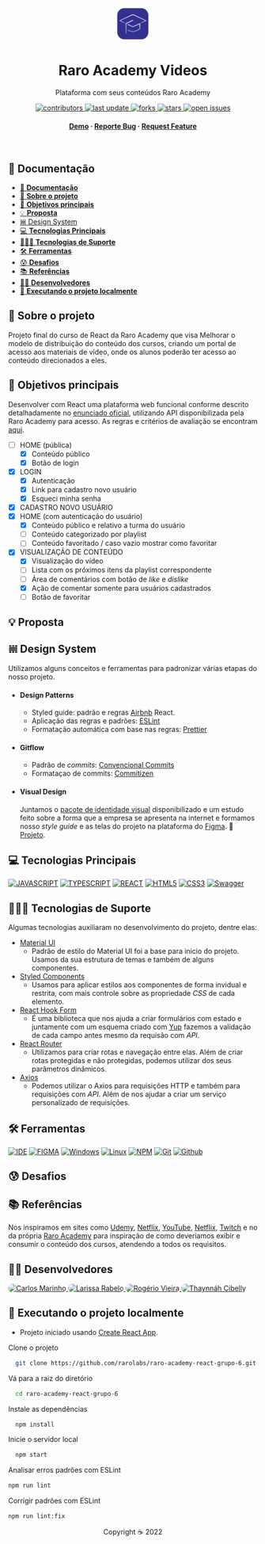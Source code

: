 <div align="center">

  <img src=".github/logo.png" alt="logo" width="70" height="auto" />
  <h1>Raro Academy Videos</h1>

  <p>
    Plataforma com seus conteúdos Raro Academy
  </p>

<!-- Badges -->
<p>
  <a href="https://github.com/rarolabs/raro-academy-react-grupo-6/graphs/contributors">
    <img src="https://img.shields.io/github/contributors/laripeanuts/raro-academy-videos" alt="contributors" />
  </a>
  <a href="">
    <img src="https://img.shields.io/github/last-commit/laripeanuts/raro-academy-videos" alt="last update" />
  </a>
  <a href="https://github.com/rarolabs/raro-academy-react-grupo-6/network/members">
    <img src="https://img.shields.io/github/forks/laripeanuts/raro-academy-videos" alt="forks" />
  </a>
  <a href="https://github.com/rarolabs/raro-academy-react-grupo-6/stargazers">
    <img src="https://img.shields.io/github/stars/laripeanuts/raro-academy-videos" alt="stars" />
  </a>
  <a href="https://github.com/rarolabs/raro-academy-react-grupo-6/issues/">
    <img src="https://img.shields.io/github/issues/laripeanuts/raro-academy-videos" alt="open issues" />
  </a>
</p>

<h4>
    <a href="#">Demo</a>
  <span> · </span>
    <a href="https://github.com/rarolabs/raro-academy-react-grupo-6/issues/">Reporte Bug</a>
  <span> · </span>
    <a href="https://github.com/rarolabs/raro-academy-react-grupo-6/issues/">Request Feature</a>
  </h4>
</div>

<br />

<!-- Table of Contents -->

## 📔 **Documentação**

- [📔 **Documentação**](#-documentação)
- [🌟 **Sobre o projeto**](#-sobre-o-projeto)
- [🎯 **Objetivos principais**](#-objetivos-principais)
- [💡 **Proposta**](#-proposta)
- [𝌾 Design System](#-design-system)
- [💻 **Tecnologias Principais**](#-tecnologias-principais)
- [💁🏽‍♀️ **Tecnologias de Suporte**](#️-tecnologias-de-suporte)
- [🛠️ **Ferramentas**](#️-ferramentas)
- [😰 **Desafios**](#-desafios)
- [📚 **Referências**](#-referências)
- [🤼‍♂️ **Desenvolvedores**](#️-desenvolvedores)
- [🤖 **Executando o projeto localmente**](#-executando-o-projeto-localmente)

<!-- About the Project -->

## 🌟 **Sobre o projeto**

Projeto final do curso de React da Raro Academy que visa Melhorar o modelo de distribuição do conteúdo dos cursos, criando um portal de acesso aos materiais de vídeo, onde os alunos poderão ter acesso ao conteúdo direcionados a eles.

## 🎯 **Objetivos principais**

Desenvolver com React uma plataforma web funcional conforme descrito detalhadamente no [enunciado oficial](./.github/raro_enunciado.md), utilizando API disponibilizada pela Raro Academy para acesso. As regras e critérios de avaliação se encontram [aqui](./.github/raro_regras.md).

- [ ] HOME (pública)
  - [x] Conteúdo público
  - [x] Botão de login
- [x] LOGIN
  - [x] Autenticação
  - [x] Link para cadastro novo usuário
  - [x] Esqueci minha senha
- [x] CADASTRO NOVO USUÁRIO
- [x] HOME (com autenticação do usuário)
  - [x] Conteúdo público e relativo a turma do usuário
  - [ ] Conteúdo categorizado por playlist
  - [ ] Conteúdo favoritado / caso vazio mostrar como favoritar
- [x] VISUALIZAÇÃO DE CONTEÚDO
  - [x] Visualização do vídeo
  - [ ] Lista com os próximos itens da playlist correspondente
  - [ ] Área de comentários com botão de _like_ e _dislike_
  - [x] Ação de comentar somente para usuários cadastrados
  - [ ] Botão de favoritar

<!--
## 🥳 App
<p align="left">
  <img src="" alt="start" width="250">

</p>

> the app states -->

## 💡 **Proposta**

<!-- TODO -->

## 𝌾 Design System

Utilizamos alguns conceitos e ferramentas para padronizar várias etapas do nosso projeto.

- #### **Design Patterns**

  - Styled guide: padrão e regras [Airbnb](https://github.com/airbnb/javascript/tree/master/react) React.
  - Aplicação das regras e padrões: [ESLint](https://eslint.org)
  - Formatação automática com base nas regras: [Prettier](https://prettier.io/)

- #### **Gitflow**

  - Padrão de _commits_: [Convencional Commits](https://conventionalcommits.org/)
  - Formataçao de commits: [Commitizen](https://commitizen-tools.github.io/commitizen/)

- #### **Visual Design**

  Juntamos o [pacote de identidade visual](https://drive.google.com/drive/folders/1rDGwAET7yZ1oBXrYe5Ru-p0h_tU6w5Ds) disponibilizado e um estudo feito sobre a forma que a empresa se apresenta na internet e formamos nosso _style guide_ e as telas do projeto na plataforma do [Figma](https://www.figma.com/). 🔗 [Projeto](https://www.figma.com/file/rPQ9yleOpcl9V2SIyUlSQ3/Telas?node-id=3%3A2).

## 💻 **Tecnologias Principais**

[![JAVASCRIPT](https://img.shields.io/badge/JavaScript-F7DF1E?style=for-the-badge&logo=javascript&logoColor=white)](https://developer.mozilla.org/pt-BR/docs/Web/JavaScript)
[![TYPESCRIPT](https://img.shields.io/badge/TypeScript-007ACC?style=for-the-badge&logo=typescript&logoColor=white)](https://www.typescriptlang.org/)
[![REACT](https://img.shields.io/badge/React-61DAFB?style=for-the-badge&logo=react&logoColor=white)](https://https://reactjs.org/)
[![HTML5](https://img.shields.io/badge/HTML5-E34F26?style=for-the-badge&logo=html5&logoColor=white)](https://developer.mozilla.org/pt-BR/docs/Web/HTML)
[![CSS3](https://img.shields.io/badge/CSS3-1572B6?style=for-the-badge&logo=css3&logoColor=white)](https://developer.mozilla.org/pt-BR/docs/Web/CSS)
[![Swagger](https://img.shields.io/badge/Swagger-85EA2D?style=for-the-badge&logo=swagger&logoColor=white)](https://swagger.io/)

## 💁🏽‍♀️ **Tecnologias de Suporte**

Algumas tecnologias auxiliaram no desenvolvimento do projeto, dentre elas:

- [Material UI](https://material-ui.com/)
  - Padrão de estilo do Material UI foi a base para inicio do projeto. Usamos da sua estrutura de temas e também de alguns componentes.
- [Styled Components](https://www.styled-components.com/)
  - Usamos para aplicar estilos aos componentes de forma invidual e restrita, com mais controle sobre as propriedade _CSS_ de cada elemento.
- [React Hook Form](https://react-hook-form.com/)
  - É uma biblioteca que nos ajuda a criar formulários com estado e juntamente com um esquema criado com [Yup](https://www.npmjs.com/package/yup) fazemos a validação de cada campo antes mesmo da requisão com _API_.
- [React Router](https://reacttraining.com/react-router/)
  - Utilizamos para criar rotas e navegação entre elas. Além de criar rotas protegidas e não protegidas, podemos utilizar dos seus parâmetros dinâmicos.
- [Axios](https://axios-http.com/)
  - Podemos utilizar o Axios para requisições HTTP e também para requisições com _API_. Além de nos ajudar a criar um serviço personalizado de requisições.

## 🛠️ **Ferramentas**

[![IDE](https://img.shields.io/badge/Visual_studio_code-0078D4?style=for-the-badge&logo=visual%20studio%20code&logoColor=white)](https://code.visualstudio.com/)
[![FIGMA](https://img.shields.io/badge/Figma-F76E5F?style=for-the-badge&logo=figma&logoColor=white)](https://www.figma.com/)
[![Windows](https://img.shields.io/badge/Windows-0078D6?style=for-the-badge&logo=windows&logoColor=white)](https://www.microsoft.com/pt-br/windows/get-windows-10)
[![Linux](https://img.shields.io/badge/Linux-F7C101?style=for-the-badge&logo=linux&logoColor=white)](https://www.microsoft.com/pt-br/windows/get-windows-10)
[![NPM](https://img.shields.io/badge/NPM-6EBCF7?style=for-the-badge&logo=npm&logoColor=white)](https://www.npmjs.com/)
[![Git](https://img.shields.io/badge/Git-E34F26?style=for-the-badge&logo=git&logoColor=white)](https://git-scm.com/)
[![Github](https://img.shields.io/badge/Github-121212?style=for-the-badge&logo=github&logoColor=white)](https://github.com/)

## 😰 **Desafios**

## 📚 **Referências**

Nos inspiramos em sites como [Udemy](https://www.udemy.com), [Netflix](https://www.netflix.com), [YouTube](https://www.youtube.com), [Netflix](https://www.netflix.com), [Twitch](https://www.twitch.tv/) e no da própria [Raro Academy](https://www.raroacademy.com.br/) para inspiração de como deveriamos exibir e consumir o conteúdo dos cursos, atendendo a todos os requisitos.

## 🤼‍♂️ **Desenvolvedores**

<p>
<a href="https://github.com/ICarlosMarinho">
  <img src="https://avatars.githubusercontent.com/u/28425237?v=4" width=50 style="border-radius:20px" alt="Carlos Marinho"/>
</a>
<a href="https://github.com/laripeanuts">
  <img src="https://avatars.githubusercontent.com/u/6993140?v=4" width=50 style="border-radius:20px" alt="Larissa Rabelo"/>
</a>
<a href="https://github.com/Rogerio0Vieira">
  <img src="https://avatars.githubusercontent.com/u/43701289?v=4" width=50 style="border-radius:20px" alt="Rogério Vieira"/>
</a>
<a href="https://github.com/Thaynnah">
  <img src="https://avatars.githubusercontent.com/u/95942656?v=4" width=50 style="border-radius:20px" alt="	Thaynnáh Cibelly"/>
</a>

</p>

## 🤖 **Executando o projeto localmente**

- Projeto iniciado usando [Create React App](https://github.com/facebook/create-react-app).

Clone o projeto

```bash
  git clone https://github.com/rarolabs/raro-academy-react-grupo-6.git
```

Vá para a raiz do diretório

```bash
  cd raro-academy-react-grupo-6
```

Instale as dependências

```bash
  npm install
```

Inicie o servidor local

```bash
  npm start
```

Analisar erros padrões com ESLint

```bash
npm run lint

```

Corrigir padrões com ESLint

```bash
npm run lint:fix

```

<p align="center">Copyright ☕ 2022
